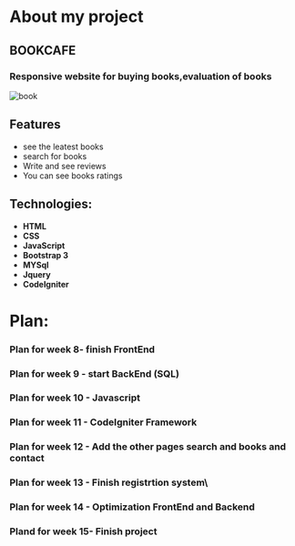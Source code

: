 # About my project
## BOOKCAFE 

### Responsive website for buying books,evaluation of books 
<img alt="book" src = "https://www.qualtrics.com/m/assets/blog/wp-content/uploads/2018/08/shutterstock_1068141515.jpg">

## Features

- see the leatest books
- search for books
- Write and see reviews
- You can see books ratings

## Technologies:

- **HTML**
- **CSS**
- **JavaScript**
- **Bootstrap 3**
- **MYSql**
- **Jquery**
- **CodeIgniter**

# Plan:
### Plan for week 8- finish FrontEnd
### Plan for week 9 - start BackEnd (SQL)
### Plan for week 10 - Javascript
### Plan for week 11 - CodeIgniter Framework
### Plan for week 12 - Add the other pages search and books and contact
### Plan for week 13 - Finish registrtion system\
### Plan for week 14 - Optimization FrontEnd and Backend
### Pland for week 15- Finish project
